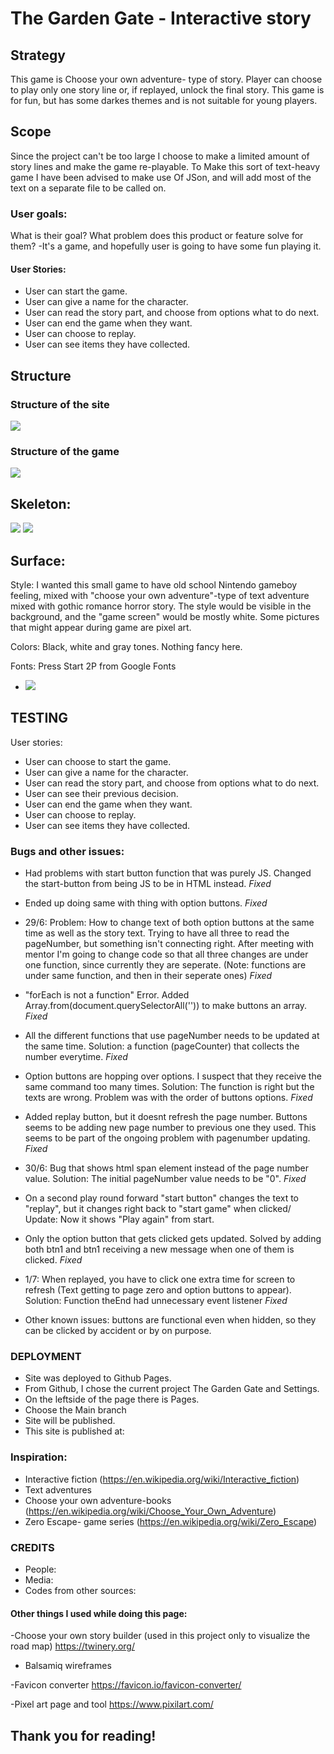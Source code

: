 # The Garden Gate - Interactive story

## Strategy
This game is Choose your own adventure- type of story.  Player can choose to play only one story line or, if replayed, unlock the final story. This game is for fun, but has some darkes themes and is not suitable for young players. 

## Scope
Since the project can't be too large I choose to make a limited amount of story lines and make the game re-playable. To Make this sort of text-heavy game I have been advised to make use Of JSon, and will add most of the text on a separate file to be called on.

### User goals:
What is their goal? What problem does this product or feature solve for them?
-It's a game, and hopefully user is going to have some fun playing it.

#### User Stories:
- User can start the game.
- User can give a name for the character.
- User can read the story part, and choose from options what to do next.
- User can end the game when they want.
- User can choose to replay.
- User can see items they have collected.

## Structure

### Structure of the site
![](assets/images/readme-sitemap.jpeg "")
### Structure of the game
![](assets/images/readme-story-roadmap.jpeg "")


## Skeleton:

![](assets/images/readme-screens1.jpeg "")
![](assets/images/readme-screens2.jpeg "")


## Surface:
Style: 
I wanted this small game to have old school Nintendo gameboy feeling, 
mixed with "choose your own adventure"-type of text adventure mixed with gothic romance horror story.
The style would be visible in the background, and the "game screen" would be mostly white.
Some pictures that might appear during game are pixel art.

Colors: Black, white and gray tones. Nothing fancy here.

Fonts: Press Start 2P from Google Fonts
- ![](assets/images/readme-font.jpeg "")


## TESTING
User stories:
- User can choose to start the game.
- User can give a name for the character.
- User can read the story part, and choose from options what to do next.
- User can see their previous decision.
- User can end the game when they want.
- User can choose to replay.
- User can see items they have collected.

### Bugs and other issues:
- Had problems with start button function that was purely JS. Changed the start-button from being JS to be in HTML instead. *Fixed*
- Ended up doing same with thing with option buttons. *Fixed*
- 29/6: Problem: How to change text of both option buttons at the same time as well as the story text. Trying to have all three to read the pageNumber, but something isn't connecting right. After meeting with mentor I'm going to change code so that all three changes are under one function, since currently they are seperate. (Note: functions are under same function, and then in their seperate ones) *Fixed*
- "forEach is not a function" Error. Added Array.from(document.querySelectorAll('')) to make buttons an array. *Fixed*
- All the different functions that use pageNumber needs to be updated at the same time. Solution: a function (pageCounter) that collects the number everytime. *Fixed*
- Option buttons are hopping over options. I suspect that they receive the same command too many times. Solution: The function is right but the texts are wrong. Problem was with the order of buttons options. *Fixed*
- Added replay button, but it doesnt refresh the page number. Buttons seems to be adding new page number to previous one they used. This seems to be part of the ongoing problem with pagenumber updating. *Fixed*
- 30/6: Bug that shows html span element instead of the page number value. Solution: The initial pageNumber value needs to be "0". *Fixed*
- On a second play round forward "start button" changes the text to "replay", but it changes right back to "start game" when clicked/ Update: Now it shows "Play again" from start.
- Only the option button that gets clicked gets updated. Solved by adding both btn1 and btn1 receiving a new message when one of them is clicked. *Fixed*
- 1/7: When replayed, you have to click one extra time for screen to refresh (Text getting to page zero and option buttons to appear). Solution: Function theEnd had unnecessary event listener *Fixed*

- Other known issues: buttons are functional even when hidden, so they can be clicked by accident or by on purpose.

### DEPLOYMENT
- Site was deployed to Github Pages.
- From Github, I chose the current project The Garden Gate and Settings.
- On the leftside of the page there is Pages.
- Choose the Main branch
- Site will be published.
- This site is published at: 

### Inspiration:
- Interactive fiction (https://en.wikipedia.org/wiki/Interactive_fiction)
- Text adventures
- Choose your own adventure-books (https://en.wikipedia.org/wiki/Choose_Your_Own_Adventure)
- Zero Escape- game series (https://en.wikipedia.org/wiki/Zero_Escape)

### CREDITS
- People:
- Media:
- Codes from other sources:

#### Other things I used while doing this page:

-Choose your own story builder (used in this project only to visualize the road map)
https://twinery.org/

- Balsamiq wireframes

-Favicon converter
https://favicon.io/favicon-converter/

-Pixel art page and tool
https://www.pixilart.com/

## Thank you for reading!